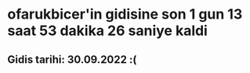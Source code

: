 # ofarukbicer'in gidisine son 1 gun 13 saat 53 dakika 26 saniye kaldi

## Gidis tarihi: 30.09.2022 :(